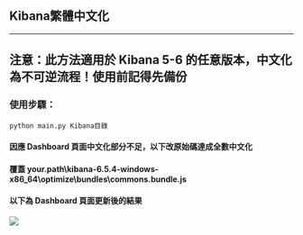 ## Kibana繁體中文化

---
## 注意：此方法適用於 Kibana 5-6 的任意版本，中文化為不可逆流程！使用前記得先備份


### 使用步驟：
```
python main.py Kibana目錄
```

#### 因應 Dashboard 頁面中文化部分不足，以下改原始碼達成全數中文化
#### 覆蓋 your.path\kibana-6.5.4-windows-x86_64\optimize\bundles\commons.bundle.js

#### 以下為 Dashboard 頁面更新後的結果

![](https://github.com/snan0825/kibana-6.5.4_hanization/blob/master/image/dashboard.png)
